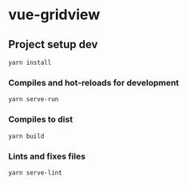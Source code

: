 # vue-gridview

## Project setup dev
```
yarn install
```

### Compiles and hot-reloads for development
```
yarn serve-run
```

### Compiles to dist
```
yarn build
```

### Lints and fixes files
```
yarn serve-lint
```
